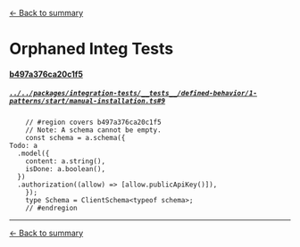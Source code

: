 [<- Back to summary](summary.md)

# Orphaned Integ Tests

#### [b497a376ca20c1f5](../../packages/integration-tests/__tests__/defined-behavior/1-patterns/start/manual-installation.ts#9)

##### [`../../packages/integration-tests/__tests__/defined-behavior/1-patterns/start/manual-installation.ts#9`](../../packages/integration-tests/__tests__/defined-behavior/1-patterns/start/manual-installation.ts#9)

~~~
    // #region covers b497a376ca20c1f5
    // Note: A schema cannot be empty.
    const schema = a.schema({
Todo: a
  .model({
    content: a.string(),
    isDone: a.boolean(),
  })
  .authorization((allow) => [allow.publicApiKey()]),
    });
    type Schema = ClientSchema<typeof schema>;
    // #endregion
~~~

---

[<- Back to summary](summary.md)
